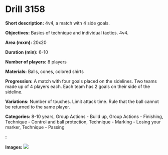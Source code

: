 # Drill 3158

**Short description:**
4v4, a match with 4 side goals.

**Objectives:**
Basics of technique and individual tactics. 4v4.

**Area (mxm):**
20x20

**Duration (min):**
6-10

**Number of players:**
8 players

**Materials:**
Balls, cones, colored shirts

**Progression:**
A match with four goals placed on the sidelines. Two teams made up of 4 players each. Each team has 2 goals on their side of the sideline.

**Variations:**
Number of touches. Limit attack time. Rule that the ball cannot be returned to the same player.

**Categories:**
8-10 years, Group Actions - Build up, Group Actions - Finishing, Technique - Control and ball protection, Technique - Marking - Losing your marker, Technique - Passing

**:**


**Images:**
![](https://www.coachingfutsal.com/\images\8c600a7f-935f-426e-966e-5f8d1011efa6_250.png)

